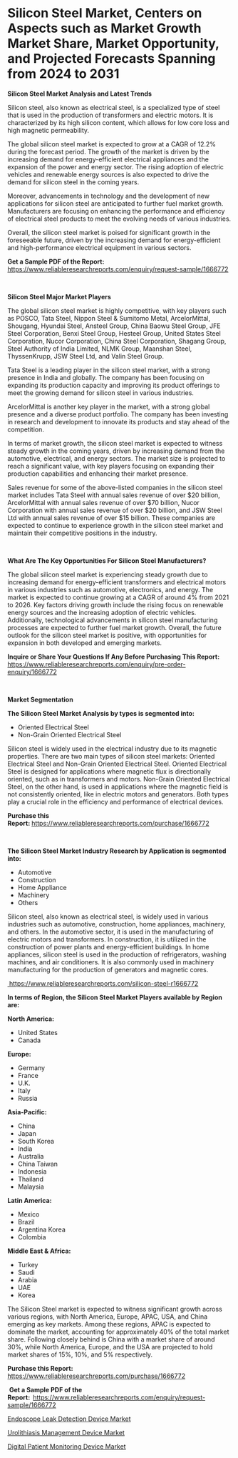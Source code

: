 <p><h1>Silicon Steel Market, Centers on Aspects such as Market Growth Market Share, Market Opportunity, and Projected Forecasts Spanning from 2024 to 2031</h1></p><p><strong>Silicon Steel Market Analysis and Latest Trends</strong></p>
<p><p>Silicon steel, also known as electrical steel, is a specialized type of steel that is used in the production of transformers and electric motors. It is characterized by its high silicon content, which allows for low core loss and high magnetic permeability.</p><p>The global silicon steel market is expected to grow at a CAGR of 12.2% during the forecast period. The growth of the market is driven by the increasing demand for energy-efficient electrical appliances and the expansion of the power and energy sector. The rising adoption of electric vehicles and renewable energy sources is also expected to drive the demand for silicon steel in the coming years.</p><p>Moreover, advancements in technology and the development of new applications for silicon steel are anticipated to further fuel market growth. Manufacturers are focusing on enhancing the performance and efficiency of electrical steel products to meet the evolving needs of various industries.</p><p>Overall, the silicon steel market is poised for significant growth in the foreseeable future, driven by the increasing demand for energy-efficient and high-performance electrical equipment in various sectors.</p></p>
<p><strong>Get a Sample PDF of the Report:&nbsp;</strong> <a href="https://www.reliableresearchreports.com/enquiry/request-sample/1666772">https://www.reliableresearchreports.com/enquiry/request-sample/1666772</a></p>
<p>&nbsp;</p>
<p><strong>Silicon Steel Major Market Players</strong></p>
<p><p>The global silicon steel market is highly competitive, with key players such as POSCO, Tata Steel, Nippon Steel & Sumitomo Metal, ArcelorMittal, Shougang, Hyundai Steel, Ansteel Group, China Baowu Steel Group, JFE Steel Corporation, Benxi Steel Group, Hesteel Group, United States Steel Corporation, Nucor Corporation, China Steel Corporation, Shagang Group, Steel Authority of India Limited, NLMK Group, Maanshan Steel, ThyssenKrupp, JSW Steel Ltd, and Valin Steel Group.</p><p>Tata Steel is a leading player in the silicon steel market, with a strong presence in India and globally. The company has been focusing on expanding its production capacity and improving its product offerings to meet the growing demand for silicon steel in various industries.</p><p>ArcelorMittal is another key player in the market, with a strong global presence and a diverse product portfolio. The company has been investing in research and development to innovate its products and stay ahead of the competition.</p><p>In terms of market growth, the silicon steel market is expected to witness steady growth in the coming years, driven by increasing demand from the automotive, electrical, and energy sectors. The market size is projected to reach a significant value, with key players focusing on expanding their production capabilities and enhancing their market presence.</p><p>Sales revenue for some of the above-listed companies in the silicon steel market includes Tata Steel with annual sales revenue of over $20 billion, ArcelorMittal with annual sales revenue of over $70 billion, Nucor Corporation with annual sales revenue of over $20 billion, and JSW Steel Ltd with annual sales revenue of over $15 billion. These companies are expected to continue to experience growth in the silicon steel market and maintain their competitive positions in the industry.</p></p>
<p>&nbsp;</p>
<p><strong>What Are The Key Opportunities For Silicon Steel Manufacturers?</strong></p>
<p><p>The global silicon steel market is experiencing steady growth due to increasing demand for energy-efficient transformers and electrical motors in various industries such as automotive, electronics, and energy. The market is expected to continue growing at a CAGR of around 4% from 2021 to 2026. Key factors driving growth include the rising focus on renewable energy sources and the increasing adoption of electric vehicles. Additionally, technological advancements in silicon steel manufacturing processes are expected to further fuel market growth. Overall, the future outlook for the silicon steel market is positive, with opportunities for expansion in both developed and emerging markets.</p></p>
<p><strong>Inquire or Share Your Questions If Any Before Purchasing This Report:</strong> <a href="https://www.reliableresearchreports.com/enquiry/pre-order-enquiry/1666772">https://www.reliableresearchreports.com/enquiry/pre-order-enquiry/1666772</a></p>
<p>&nbsp;</p>
<p><strong>Market Segmentation</strong></p>
<p><strong>The Silicon Steel Market Analysis by types is segmented into:</strong></p>
<p><ul><li>Oriented Electrical Steel</li><li>Non-Grain Oriented Electrical Steel</li></ul></p>
<p><p>Silicon steel is widely used in the electrical industry due to its magnetic properties. There are two main types of silicon steel markets: Oriented Electrical Steel and Non-Grain Oriented Electrical Steel. Oriented Electrical Steel is designed for applications where magnetic flux is directionally oriented, such as in transformers and motors. Non-Grain Oriented Electrical Steel, on the other hand, is used in applications where the magnetic field is not consistently oriented, like in electric motors and generators. Both types play a crucial role in the efficiency and performance of electrical devices.</p></p>
<p><strong>Purchase this Report:&nbsp;</strong><a href="https://www.reliableresearchreports.com/purchase/1666772">https://www.reliableresearchreports.com/purchase/1666772</a></p>
<p>&nbsp;</p>
<p><strong>The Silicon Steel Market Industry Research by Application is segmented into:</strong></p>
<p><ul><li>Automotive</li><li>Construction</li><li>Home Appliance</li><li>Machinery</li><li>Others</li></ul></p>
<p><p>Silicon steel, also known as electrical steel, is widely used in various industries such as automotive, construction, home appliances, machinery, and others. In the automotive sector, it is used in the manufacturing of electric motors and transformers. In construction, it is utilized in the construction of power plants and energy-efficient buildings. In home appliances, silicon steel is used in the production of refrigerators, washing machines, and air conditioners. It is also commonly used in machinery manufacturing for the production of generators and magnetic cores.</p></p>
<p><a href="https://www.reliableresearchreports.com/silicon-steel-r1666772">&nbsp;https://www.reliableresearchreports.com/silicon-steel-r1666772</a></p>
<p><strong>In terms of Region, the Silicon Steel Market Players available by Region are:</strong></p>
<p>
    <p> <strong> North America: </strong>
        <ul>
            <li>United States</li>
            <li>Canada</li>
        </ul>
        </p> 
    <p> <strong> Europe: </strong>
        <ul>
            <li>Germany</li>
            <li>France</li>
            <li>U.K.</li>
            <li>Italy</li>
            <li>Russia</li>
        </ul>
        </p> 
    <p> <strong> Asia-Pacific: </strong>
        <ul>
            <li>China</li>
            <li>Japan</li>
            <li>South Korea</li>
            <li>India</li>
            <li>Australia</li>
            <li>China Taiwan</li>
            <li>Indonesia</li>
            <li>Thailand</li>
            <li>Malaysia</li>
        </ul>
        </p> 
    <p> <strong> Latin America: </strong>
        <ul>
            <li>Mexico</li>
            <li>Brazil</li>
            <li>Argentina Korea</li>
            <li>Colombia</li>
        </ul>
        </p> 
    <p> <strong> Middle East & Africa: </strong>
        <ul>
            <li>Turkey</li>
            <li>Saudi</li>
            <li>Arabia</li>
            <li>UAE</li>
            <li>Korea</li>
        </ul>
    </p>
    </p>
<p><p>The Silicon Steel market is expected to witness significant growth across various regions, with North America, Europe, APAC, USA, and China emerging as key markets. Among these regions, APAC is expected to dominate the market, accounting for approximately 40% of the total market share. Following closely behind is China with a market share of around 30%, while North America, Europe, and the USA are projected to hold market shares of 15%, 10%, and 5% respectively.</p></p>
<p><strong>Purchase this Report: </strong><a href="https://www.reliableresearchreports.com/purchase/1666772">https://www.reliableresearchreports.com/purchase/1666772</a></p>
<p>&nbsp;<strong>Get a Sample PDF of the Report:&nbsp;&nbsp;</strong><a href="https://www.reliableresearchreports.com/enquiry/request-sample/1666772">https://www.reliableresearchreports.com/enquiry/request-sample/1666772</a></p>
<p><strong></strong></p>
<p><p><a href="https://www.linkedin.com/pulse/endoscope-leak-detection-device-market-insight-trends-growth-5cr1e">Endoscope Leak Detection Device Market</a></p><p><a href="https://www.linkedin.com/pulse/urolithiasis-management-device-market-research-report-its-xlrne">Urolithiasis Management Device Market</a></p><p><a href="https://www.linkedin.com/pulse/digital-patient-monitoring-device-market-exploring-share-imgve">Digital Patient Monitoring Device Market</a></p></p>